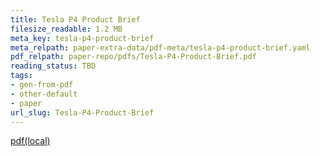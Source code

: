 ```yaml
---
title: Tesla P4 Product Brief
filesize_readable: 1.2 MB
meta_key: tesla-p4-product-brief
meta_relpath: paper-extra-data/pdf-meta/tesla-p4-product-brief.yaml
pdf_relpath: paper-repo/pdfs/Tesla-P4-Product-Brief.pdf
reading_status: TBD
tags:
- gen-from-pdf
- other-default
- paper
url_slug: Tesla-P4-Product-Brief
---
```


[pdf(local)](../../paper-repo/pdfs/Tesla-P4-Product-Brief.pdf)
